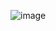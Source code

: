 ![image](https://github.com/chapkepratham007/EmployeePayrollSystem/assets/76418585/839b41bd-8b77-4155-90a4-831dd39bca78)
